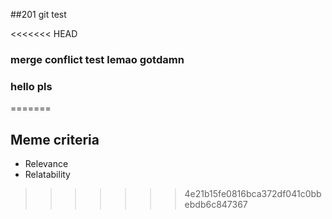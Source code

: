 ##201 git test

<<<<<<< HEAD
### merge conflict test lemao gotdamn
### hello pls
=======
## Meme criteria
* Relevance
* Relatability
>>>>>>> 4e21b15fe0816bca372df041c0bbebdb6c847367
